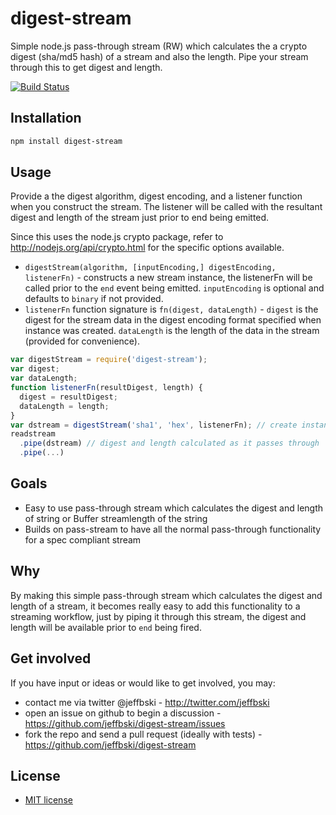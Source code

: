 # digest-stream

Simple node.js pass-through stream (RW) which calculates the a crypto digest (sha/md5 hash) of a stream and also the length. Pipe your stream through this to get digest and length.

[![Build Status](https://secure.travis-ci.org/jeffbski/digest-stream.png?branch=master)](http://travis-ci.org/jeffbski/digest-stream)

## Installation


```bash
npm install digest-stream
```

## Usage

Provide a the digest algorithm, digest encoding, and a listener function when you construct the stream. The listener will be called with the resultant digest and length of the stream just prior to end being emitted.

Since this uses the node.js crypto package, refer to http://nodejs.org/api/crypto.html for the specific options available.

 - `digestStream(algorithm, [inputEncoding,] digestEncoding, listenerFn)` - constructs a new stream instance, the listenerFn will be called prior to the `end` event being emitted. `inputEncoding` is optional and defaults to `binary` if not provided.
 - `listenerFn` function signature is `fn(digest, dataLength)` - `digest` is the digest for the stream data in the digest encoding format specified when instance was created. `dataLength` is the length of the data in the stream (provided for convenience).

```javascript
var digestStream = require('digest-stream');
var digest;
var dataLength;
function listenerFn(resultDigest, length) {
  digest = resultDigest;
  dataLength = length;
}
var dstream = digestStream('sha1', 'hex', listenerFn); // create instance
readstream
  .pipe(dstream) // digest and length calculated as it passes through
  .pipe(...)
```

## Goals

 - Easy to use pass-through stream which calculates the digest and length of string or Buffer streamlength of the string
 - Builds on pass-stream to have all the normal pass-through functionality for a spec compliant stream

## Why

By making this simple pass-through stream which calculates the digest and length of a stream, it becomes really easy to add this functionality to a streaming workflow, just by piping it through this stream, the digest and length will be available prior to `end` being fired.
## Get involved

If you have input or ideas or would like to get involved, you may:

 - contact me via twitter @jeffbski  - <http://twitter.com/jeffbski>
 - open an issue on github to begin a discussion - <https://github.com/jeffbski/digest-stream/issues>
 - fork the repo and send a pull request (ideally with tests) - <https://github.com/jeffbski/digest-stream>

## License

 - [MIT license](http://github.com/jeffbski/digest-stream/raw/master/LICENSE)

